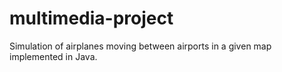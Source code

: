 # multimedia-project
Simulation of airplanes moving between airports in a given map implemented in Java.
